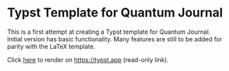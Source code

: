 # Typst Template for Quantum Journal

This is a first attempt at creating a Typst template for Quantum Journal. Initial version has basic functionality. Many features are still to be added for parity with the LaTeX template.

Click [here](https://typst.app/project/rA2t8h9JGWRsZsxPQoFRbU) to render on https://typst.app (read-only link).